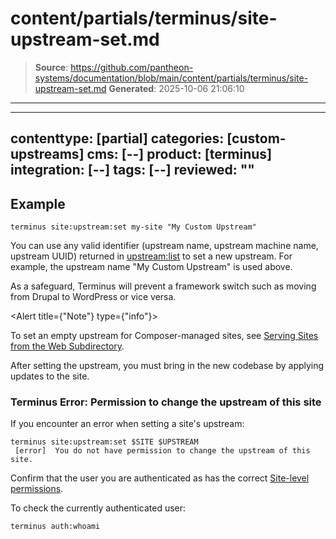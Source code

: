 # content/partials/terminus/site-upstream-set.md

> **Source**: https://github.com/pantheon-systems/documentation/blob/main/content/partials/terminus/site-upstream-set.md
> **Generated**: 2025-10-06 21:06:10

---

---
contenttype: [partial]
categories: [custom-upstreams]
cms: [--]
product: [terminus]
integration: [--]
tags: [--]
reviewed: ""
---

## Example

```bash{promptUser: user}
terminus site:upstream:set my-site "My Custom Upstream"
```

You can use any valid identifier (upstream name, upstream machine name, upstream UUID) returned in [upstream:list](/terminus/commands/upstream-list) to set a new upstream. For example, the upstream name "My Custom Upstream" is used above.

As a safeguard, Terminus will prevent a framework switch such as moving from Drupal to WordPress or vice versa.

<Alert title={"Note"} type={"info"}>

To set an empty upstream for Composer-managed sites, see [Serving Sites from the Web Subdirectory](/nested-docroot/).

</Alert>

After setting the upstream, you must bring in the new codebase by applying updates to the site.

### Terminus Error: Permission to change the upstream of this site

If you encounter an error when setting a site's upstream:

```bash{outputLines: 2}
terminus site:upstream:set $SITE $UPSTREAM
 [error]  You do not have permission to change the upstream of this site.
```

Confirm that the user you are authenticated as has the correct [Site-level permissions](/guides/account-mgmt/workspace-sites-teams/teams#site-level-roles-and-permissions).

To check the currently authenticated user:

```bash{promptUser: user}
terminus auth:whoami
```
